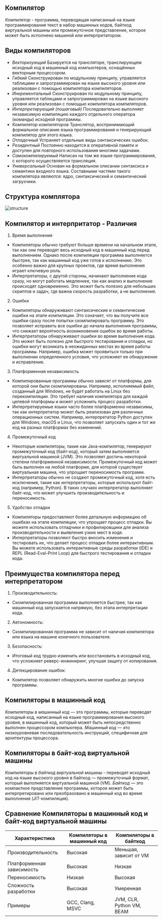 ## Компилятор
*Компилятор* - программа, переводящая написанный на языке программирования текст в набор машинных кодов, байткод виртуальной машины или промежуточное представление, которое может быть исполнено машиной или интерпретатором.

## Виды компиляторов
* *Векторизующий* Базируется на трансляторе, транслирующем исходный код в машинный код компьютеров, оснащённых векторным процессором.
* *Гибкий* Сконструирован по модульному принципу, управляется таблицами и запрограммирован на языке высокого уровня или реализован с помощью компилятора компиляторов.
* *Инкрементальный* Сконструирован по модульному принципу, управляется таблицами и запрограммирован на языке высокого уровня или реализован с помощью компилятора компиляторов.
* *Интерпретирующий (пошаговый)* Последовательно выполняет независимую компиляцию каждого отдельного оператора (команды) исходной программы.
* *Компилятор компиляторов* Транслятор, воспринимающий формальное описание языка программирования и генерирующий компилятор для этого языка.
* *Отладочный* Устраняет отдельные виды синтаксических ошибок.
* *Резидентный* Постоянно находится в оперативной памяти и доступен для повторного использования многими задачами.
* *Самокомпилируемый* Написан на том же языке программирования, с которого осуществляется трансляция.
* *Универсальный* Основан на формальном описании синтаксиса и семантики входного языка. Составными частями такого компилятора являются: ядро, синтаксический и семантический загрузчики.

## Структура комплятора
![structure](https://www.kv.by/data/software/2008/2008370901.gif) 

## Компилятор и интерпритатор - Различия

1. Время выполнения
  * Компиляторы обычно требуют больше времени на начальном этапе, так как они переводят весь исходный код в машинный код перед выполнением. Однако после компиляции программа выполняется быстрее, так как машинный код уже готов к исполнению. Это особенно важно для крупных проектов, где время выполнения играет ключевую роль.
  * Интерпретаторы, с другой стороны, начинают выполнение кода сразу, но могут работать медленнее, так как анализ и выполнение происходят одновременно. Это может быть полезно для небольших скриптов и задач, где важна скорость разработки, а не выполнения.
2. Ошибки
  * Компиляторы обнаруживают синтаксические и семантические ошибки на этапе компиляции. Это означает, что вы получите все ошибки сразу после попытки скомпилировать программу. Это позволяет исправить все ошибки до начала выполнения программы, что снижает вероятность возникновения ошибок во время работы.
  * Интерпретаторы обнаруживают ошибки во время выполнения кода. Это может быть полезно для быстрого тестирования и отладки, но ошибки могут возникать в неожиданных местах во время работы программы. Например, ошибка может проявиться только при выполнении определенного условия, что усложняет ее обнаружение и исправление.
3. Платформенная независимость
  * Компилированные программы обычно зависят от платформы, для которой они были скомпилированы. Например, исполняемый файл, созданный для Windows, не будет работать на Linux без перекомпиляции. Это требует наличия компилятора для каждой целевой платформы и может усложнить процесс разработки.
  * Интерпретируемые языки часто более платформенно независимы, так как интерпретатор может быть реализован для различных операционных систем. Например, интерпретатор Python доступен для Windows, macOS и Linux, что позволяет запускать один и тот же код на разных платформах без изменений.
4. Промежуточный код
  * Некоторые компиляторы, такие как Java-компилятор, генерируют промежуточный код (байт-код), который затем выполняется виртуальной машиной (JVM). Это позволяет достичь некоторой степени платформенной независимости. Промежуточный код может быть выполнен на любой платформе, для которой существует виртуальная машина, что упрощает переносимость программ.
  * Интерпретаторы обычно не создают промежуточный код, хотя есть исключения, такие как интерпретаторы, которые используют байт-код (например, Python). В таких случаях интерпретатор выполняет байт-код, что может улучшить производительность и переносимость.
5. Удобство отладки
  * Компиляторы предоставляют более детальную информацию об ошибках на этапе компиляции, что упрощает процесс отладки. Вы можете использовать отладчики и профилировщики для анализа производительности и выявления узких мест в коде.
  * Интерпретаторы позволяют быстро вносить изменения и тестировать их, что делает процесс отладки более интерактивным. Вы можете использовать интерактивные среды разработки (IDE) и REPL (Read-Eval-Print Loop) для быстрого тестирования и отладки кода.

## Преимущества компилятора перед интерпретатором
1. Производительность:
  * Скомпилированная программа выполняется быстрее, так как машинный код запускается напрямую, без этапа интерпретации кода.
2. Автономность:
  * Скомпилированная программа не зависит от наличия компилятора или языка на машине конечного пользователя.
3. Безопасность:
  * Итоговый код трудно изменить или восстановить в исходный код, что усложняет реверс-инжиниринг, улучшая защиту от копирования.
4. Детекцирование ошибок:
  * Компилятор позволяет обнаружить многие ошибки до запуска программы.  

## Компиляторы в машинный код
*Компиляторы в машинный код* — это программы, которые переводят исходный код, написанный на языке программирования высокого уровня, в машинный код, который может быть непосредственно выполнен процессором компьютера. 
*Машинный код* — это низкоуровневая последовательность инструкций, специфичная для архитектуры процессора.

## Компиляторы в байт-код виртуальной машины
*Компиляторы в байткод виртуальной машины* - переводят исходный код на языке высокого уровня в байткод — промежуточный формат, который выполняется виртуальной машиной (VM). 
*Байткод* — это компактное представление программы, которое может быть интерпретировано или преобразовано в машинный код во время выполнения (JIT-компиляция).

## Сравнение Компиляторы в машинный код и байт-код виртуальной машины

| Характеристика               | Компиляторы в машинный код  | Компиляторы в байткод                   |
|------------------------------|-----------------------------|-----------------------------------------|
| Производительность           | Высокая                     | Меньшая, зависит от VM                  |
| Платформенная зависимость    | Высокая                     | Низкая                                  |
| Переносимость                | Низкая                      | Высокая                                 |
| Сложность разработки         | Высокая                     | Умеренная                               |
| Примеры                      | GCC, Clang, MSVC            | JVM, CLR, Python VM, BEAM               |


